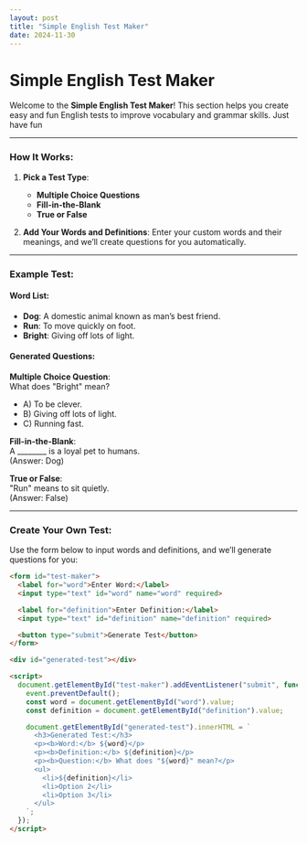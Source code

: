 ```yaml
---
layout: post
title: "Simple English Test Maker"
date: 2024-11-30
---
```


# Simple English Test Maker

Welcome to the **Simple English Test Maker**! This section helps you create easy and fun English tests to improve vocabulary and grammar skills. Just have fun

---

### How It Works:

1. **Pick a Test Type**:
   - **Multiple Choice Questions**
   - **Fill-in-the-Blank**
   - **True or False**

2. **Add Your Words and Definitions**:
   Enter your custom words and their meanings, and we’ll create questions for you automatically.

---

### Example Test:

#### Word List:
- **Dog**: A domestic animal known as man’s best friend.
- **Run**: To move quickly on foot.
- **Bright**: Giving off lots of light.

#### Generated Questions:

**Multiple Choice Question**:  
What does "Bright" mean?  
- A) To be clever.  
- B) Giving off lots of light.  
- C) Running fast.

**Fill-in-the-Blank**:  
A ________ is a loyal pet to humans.  
(Answer: Dog)

**True or False**:  
"Run" means to sit quietly.  
(Answer: False)

---

### Create Your Own Test:

Use the form below to input words and definitions, and we’ll generate questions for you:

```html
<form id="test-maker">
  <label for="word">Enter Word:</label>
  <input type="text" id="word" name="word" required>

  <label for="definition">Enter Definition:</label>
  <input type="text" id="definition" name="definition" required>

  <button type="submit">Generate Test</button>
</form>

<div id="generated-test"></div>

<script>
  document.getElementById("test-maker").addEventListener("submit", function(event) {
    event.preventDefault();
    const word = document.getElementById("word").value;
    const definition = document.getElementById("definition").value;

    document.getElementById("generated-test").innerHTML = `
      <h3>Generated Test:</h3>
      <p><b>Word:</b> ${word}</p>
      <p><b>Definition:</b> ${definition}</p>
      <p><b>Question:</b> What does "${word}" mean?</p>
      <ul>
        <li>${definition}</li>
        <li>Option 2</li>
        <li>Option 3</li>
      </ul>
    `;
  });
</script>
